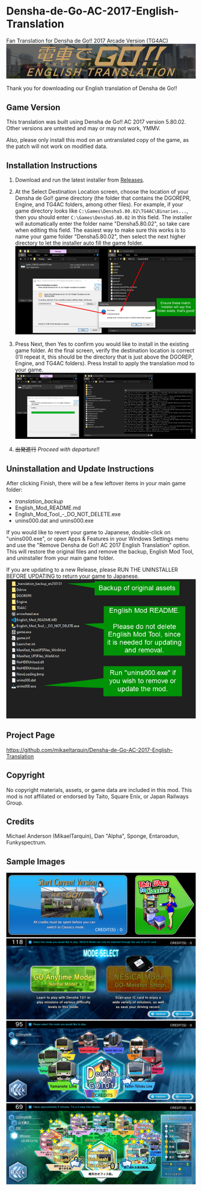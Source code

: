 # Densha-de-Go-AC-2017-English-Translation
Fan Translation for Densha de Go!! 2017 Arcade Version (TG4AC) 
![image](readme_assets/ddg_english_translation_mod_logo.png)

Thank you for downloading our English translation of Densha de Go!!

## Game Version
This translation was built using Densha de Go!! AC 2017 version 5.80.02. Other versions are untested and may or may not work, YMMV.

Also, please only install this mod on an untranslated copy of the game, as the patch will not work on modified data.

## Installation Instructions

1. Download and run the latest installer from [Releases](https://github.com/mikaeltarquin/Densha-de-Go-AC-2017-English-Translation/releases).

2. At the Select Destination Location screen, choose the location of your Densha de Go!! game directory (the folder that contains the DGOREPR, Engine, and TG4AC folders, among other files). For example, if your game directory looks like <code>C:\Games\Densha5.80.02\TG4AC\Binaries\...</code>, then you should enter <code>C:\Games\Densha5.80.02</code> in this field. The installer will automatically enter the folder name "Densha5.80.02", so take care when editing this field. The easiest way to make sure this works is to name your game folder "Densha5.80.02", then select the next higher directory to let the installer auto fill the game folder.
![image](readme_assets/installer_directory.png)

3. Press Next, then Yes to confirm you would like to install in the existing game folder. At the final screen, verify the destination location is correct (I'll repeat it, this should be the directory that is just above the DGOREP, Engine, and TG4AC folders). Press Install to apply the translation mod to your game.
![image](readme_assets/install_script_running.png)

4. ~~出発進行~~ _Proceed with departure!!_

## Uninstallation and Update Instructions
After clicking Finish, there will be a few leftover items in your main game folder:
- _translation_backup_<version number>
- English_Mod_README.md
- English_Mod_Tool_-_DO_NOT_DELETE.exe
- unins000.dat and unins000.exe

If you would like to revert your game to Japanese, double-click on "unins000.exe", or open Apps & Features in your Windows Settings menu and use the "Remove Densha de Go!! AC 2017 English Translation" option. This will restore the original files and remove the backup, English Mod Tool, and uninstaller from your main game folder.

If you are updating to a new Release, please RUN THE UNINSTALLER BEFORE UPDATING to return your game to Japanese. 
![image](readme_assets/description_of_files.png)

## Project Page
https://github.com/mikaeltarquin/Densha-de-Go-AC-2017-English-Translation

## Copyright
No copyright materials, assets, or game data are included in this mod. This mod is not affiliated or endorsed by Taito, Square Enix, or Japan Railways Group.

## Credits
Michael Anderson (MikaelTarquin), Dan "Alpha", Sponge, Entaroadun, Funkyspectrum. 

## Sample Images
![image](readme_assets/Sample1.png)
![image](readme_assets/Sample2.png)
![image](readme_assets/Sample3.jpg)
![image](readme_assets/Sample4.jpg)
